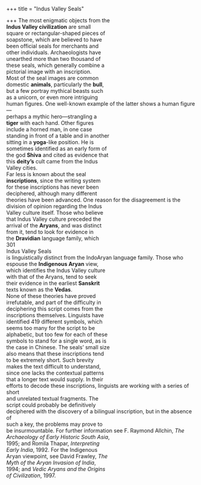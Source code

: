 +++
title = "Indus Valley Seals"

+++
The most enigmatic objects from the  
**Indus Valley civilization** are small  
square or rectangular-shaped pieces of  
soapstone, which are believed to have  
been official seals for merchants and  
other individuals. Archaeologists have  
unearthed more than two thousand of  
these seals, which generally combine a  
pictorial image with an inscription.  
Most of the seal images are common  
domestic **animals**, particularly the **bull**,  
but a few portray mythical beasts such  
as a unicorn, or even more intriguing  
human figures. One well-known example of the latter shows a human figure—  
perhaps a mythic hero—strangling a  
**tiger** with each hand. Other figures  
include a horned man, in one case  
standing in front of a table and in another  
sitting in a **yoga**-like position. He is  
sometimes identified as an early form of  
the god **Shiva** and cited as evidence that  
this **deity’s** cult came from the Indus  
Valley cities.  
Far less is known about the seal  
**inscriptions**, since the writing system  
for these inscriptions has never been  
deciphered, although many different  
theories have been advanced. One reason for the disagreement is the division of opinion regarding the Indus  
Valley culture itself. Those who believe  
that Indus Valley culture preceded the  
arrival of the **Aryans**, and was distinct  
from it, tend to look for evidence in  
the **Dravidian** language family, which  
301  
Indus Valley Seals  
is linguistically distinct from the IndoAryan language family. Those who  
espouse the **Indigenous Aryan** view,  
which identifies the Indus Valley culture  
with that of the Aryans, tend to seek  
their evidence in the earliest **Sanskrit**  
texts known as the **Vedas**.  
None of these theories have proved  
irrefutable, and part of the difficulty in  
deciphering this script comes from the  
inscriptions themselves. Linguists have  
identified 419 different symbols, which  
seems too many for the script to be  
alphabetic, but too few for each of these  
symbols to stand for a single word, as is  
the case in Chinese. The seals’ small size  
also means that these inscriptions tend  
to be extremely short. Such brevity  
makes the text difficult to understand,  
since one lacks the contextual patterns  
that a longer text would supply. In their  
efforts to decode these inscriptions, linguists are working with a series of short  
and unrelated textual fragments. The  
script could probably be definitively  
deciphered with the discovery of a bilingual inscription, but in the absence of  
such a key, the problems may prove to  
be insurmountable. For further information see F. Raymond Allchin, *The*  
*Archaeology of Early Historic South Asia*,  
1995; and Romila Thapar, *Interpreting*  
*Early India*, 1992. For the Indigenous  
Aryan viewpoint, see David Frawley, *The*  
*Myth of the Aryan Invasion of India*,  
1994; and *Vedic Aryans and the Origins*  
*of Civilization*, 1997.